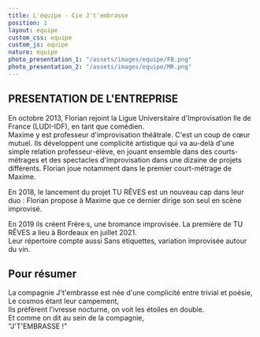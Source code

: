 ```yaml
---
title: L'équipe - Cie J't'embrasse
position: 1
layout: equipe
custom_css: equipe
custom_js: equipe
nature: equipe
photo_presentation_1: "/assets/images/equipe/FB.png"
photo_presentation_2: "/assets/images/equipe/MR.png"
---
```


<div id="presentation">
  <div id="presentation-content">
    <h2>PRESENTATION DE L'ENTREPRISE</h2>
    <p>
      En octobre 2013, Florian rejoint la Ligue Universitaire d'Improvisation
      Ile de France (LUDI-IDF), en tant que comédien. <br />
      Maxime y est professeur d'improvisation théâtrale. C'est un coup de cœur
      mutuel. Ils développent une complicité artistique qui va au-delà d'une
      simple relation professeur-élève, en jouant ensemble dans des
      courts-métrages et des spectacles d'improvisation dans une dizaine de
      projets différents. Florian joue notamment dans le premier court-métrage
      de Maxime.
    </p>
    <p>
      En 2018, le lancement du projet TU RÊVES est un nouveau cap dans leur duo
      : Florian propose à Maxime que ce dernier dirige son seul en scène
      improvisé.
    </p>
    <p>
      En 2019 ils créent Frère·s, une bromance improvisée. La première de TU
      RÊVES a lieu à Bordeaux en juillet 2021. <br />
      Leur répertoire compte aussi Sans étiquettes, variation improvisée autour
      du vin.
    </p>
  </div>
</div>
<div id="resumer">
  <div id="resumer-content">
    <h2 class="gros-titre gras">Pour résumer</h2>
    <p>
      La compagnie J't'embrasse est née d'une complicité entre trivial et
      poésie, <br />
      Le cosmos étant leur campement, <br />
      Ils préfèrent l'ivresse nocturne, on voit les étoiles en double.<br />
      Et comme on dit au sein de la compagnie, <br />
      <span class="gras">"J'T'EMBRASSE !"</span>
    </p>
  </div>
</div>
